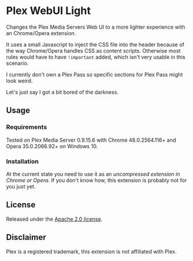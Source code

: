 # Plex WebUI Light

Changes the Plex Media Servers Web UI to a more lighter experience with an Chrome/Opera extension.

It uses a small Javascript to inject the CSS file into the header because of the way Chrome/Opera handles CSS as content scripts. Otherwise most rules would have to have ``!important`` added, which isn't very usable in this scenario.

I currently don't own a Plex Pass so specific sections for Plex Pass might look weird.

Let's just say I got a bit bored of the darkness.

## Usage

### Requirements

Tested on Plex Media Server 0.9.15.6 with Chrome 48.0.2564.116+ and Opera 35.0.2066.92+ on Windows 10.

### Installation

At the current state you need to use it as an *uncompressed extension in Chrome or Opera*. If you don't know how, this extension is probably not for you just yet.

## License

Released under the [Apache 2.0 license](http://www.apache.org/licenses/LICENSE-2.0.html).

## Disclaimer

Plex is a registered trademark, this extension is not affiliated with Plex.
